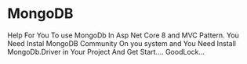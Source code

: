 # MongoDB
Help For You To use MongoDb In Asp Net Core 8 and  MVC  Pattern. 
You Need Instal MongoDB Community On you system
and 
You Need Install MongoDb.Driver in Your Project
And Get Start....
GoodLock...
